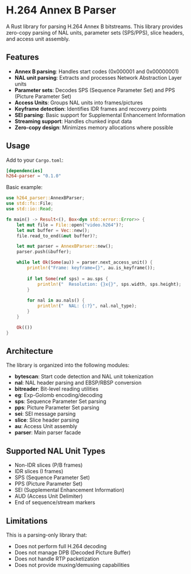 # H.264 Annex B Parser

A Rust library for parsing H.264 Annex B bitstreams. This library provides zero-copy parsing of NAL units, parameter sets (SPS/PPS), slice headers, and access unit assembly.

## Features

- **Annex B parsing**: Handles start codes (0x000001 and 0x00000001)
- **NAL unit parsing**: Extracts and processes Network Abstraction Layer units
- **Parameter sets**: Decodes SPS (Sequence Parameter Set) and PPS (Picture Parameter Set)
- **Access Units**: Groups NAL units into frames/pictures
- **Keyframe detection**: Identifies IDR frames and recovery points
- **SEI parsing**: Basic support for Supplemental Enhancement Information
- **Streaming support**: Handles chunked input data
- **Zero-copy design**: Minimizes memory allocations where possible

## Usage

Add to your `Cargo.toml`:

```toml
[dependencies]
h264-parser = "0.1.0"
```

Basic example:

```rust
use h264_parser::AnnexBParser;
use std::fs::File;
use std::io::Read;

fn main() -> Result<(), Box<dyn std::error::Error>> {
    let mut file = File::open("video.h264")?;
    let mut buffer = Vec::new();
    file.read_to_end(&mut buffer)?;

    let mut parser = AnnexBParser::new();
    parser.push(&buffer);

    while let Ok(Some(au)) = parser.next_access_unit() {
        println!("Frame: keyframe={}", au.is_keyframe());
        
        if let Some(ref sps) = au.sps {
            println!("  Resolution: {}x{}", sps.width, sps.height);
        }
        
        for nal in au.nals() {
            println!("  NAL: {:?}", nal.nal_type);
        }
    }

    Ok(())
}
```

## Architecture

The library is organized into the following modules:

- **bytescan**: Start code detection and NAL unit tokenization
- **nal**: NAL header parsing and EBSP/RBSP conversion
- **bitreader**: Bit-level reading utilities
- **eg**: Exp-Golomb encoding/decoding
- **sps**: Sequence Parameter Set parsing
- **pps**: Picture Parameter Set parsing
- **sei**: SEI message parsing
- **slice**: Slice header parsing
- **au**: Access Unit assembly
- **parser**: Main parser facade

## Supported NAL Unit Types

- Non-IDR slices (P/B frames)
- IDR slices (I frames)
- SPS (Sequence Parameter Set)
- PPS (Picture Parameter Set)
- SEI (Supplemental Enhancement Information)
- AUD (Access Unit Delimiter)
- End of sequence/stream markers

## Limitations

This is a parsing-only library that:
- Does not perform full H.264 decoding
- Does not manage DPB (Decoded Picture Buffer)
- Does not handle RTP packetization
- Does not provide muxing/demuxing capabilities
